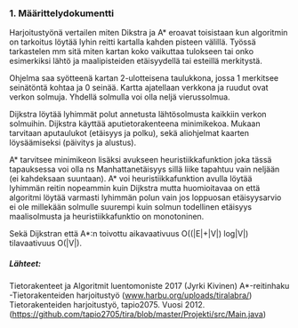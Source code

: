﻿### 1. Määrittelydokumentti

Harjoitustyönä vertailen miten Dikstra ja A* eroavat toisistaan kun algoritmin on tarkoitus löytää
lyhin reitti kartalla kahden pisteen välillä. Työssä tarkastelen mm sitä miten kartan koko vaikuttaa tulokseen
tai onko esimerkiksi lähtö ja maalipisteiden etäisyydellä tai esteillä merkitystä.

Ohjelma saa syötteenä kartan 2-ulotteisena taulukkona, jossa 1 merkitsee seinätöntä kohtaa ja 0
seinää. Kartta ajatellaan verkkona ja ruudut ovat verkon solmuja. Yhdellä solmulla voi olla
neljä vierussolmua.

Dijkstra löytää lyhimmät polut annetusta lähtösolmusta kaikkiin verkon solmuihin. Dijkstra käyttää
aputietorakenteena minimikekoa. Mukaan tarvitaan aputaulukot (etäisyys ja polku), sekä
aliohjelmat kaarten löysäämiseksi (päivitys ja alustus).

A* tarvitsee minimikeon lisäksi avukseen heuristiikkafunktion joka tässä tapauksessa voi olla ns
Manhattanetäisyys sillä liike tapahtuu vain neljään (ei kahdeksaan suuntaan). A* voi
heuristiikkafunktion avulla löytää lyhimmän reitin nopeammin kuin Dijkstra mutta huomioitavaa on
että algoritmi löytää varmasti lyhimmän polun vain jos loppuosan etäisyysarvio ei ole millekään
solmulle suurempi kuin solmun todellinen etäisyys maalisolmusta ja heuristiikkafunktio
on monotoninen.

Sekä Dijkstran että A*:n toivottu aikavaativuus O((|E|+|V|) log|V|) tilavaativuus O(|V|).

##### Lähteet:
Tietorakenteet ja Algoritmit luentomoniste 2017 (Jyrki Kivinen)
A*-reitinhaku -Tietorakenteiden harjoitustyö (www.harbu.org/uploads/tiralabra/)
Tietorakenteiden harjoitustyö, tapio2075. Vuosi 2012. (https://github.com/tapio2705/tira/blob/master/Projekti/src/Main.java)
